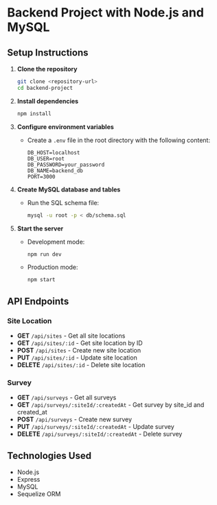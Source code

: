 # Backend Project with Node.js and MySQL

## Setup Instructions

1. **Clone the repository**
   ```bash
   git clone <repository-url>
   cd backend-project
   ```

2. **Install dependencies**
   ```bash
   npm install
   ```

3. **Configure environment variables**
   - Create a `.env` file in the root directory with the following content:
     ```
     DB_HOST=localhost
     DB_USER=root
     DB_PASSWORD=your_password
     DB_NAME=backend_db
     PORT=3000
     ```

4. **Create MySQL database and tables**
   - Run the SQL schema file:
     ```bash
     mysql -u root -p < db/schema.sql
     ```

5. **Start the server**
   - Development mode:
     ```bash
     npm run dev
     ```
   - Production mode:
     ```bash
     npm start
     ```

## API Endpoints

### Site Location
- **GET** `/api/sites` - Get all site locations
- **GET** `/api/sites/:id` - Get site location by ID
- **POST** `/api/sites` - Create new site location
- **PUT** `/api/sites/:id` - Update site location
- **DELETE** `/api/sites/:id` - Delete site location

### Survey
- **GET** `/api/surveys` - Get all surveys
- **GET** `/api/surveys/:siteId/:createdAt` - Get survey by site_id and created_at
- **POST** `/api/surveys` - Create new survey
- **PUT** `/api/surveys/:siteId/:createdAt` - Update survey
- **DELETE** `/api/surveys/:siteId/:createdAt` - Delete survey

## Technologies Used
- Node.js
- Express
- MySQL
- Sequelize ORM
